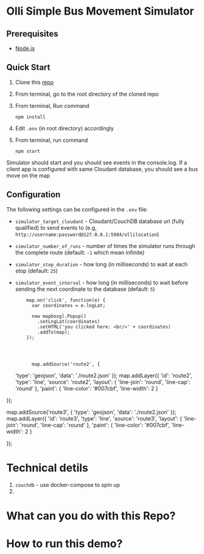 # Olli Simple Bus Movement Simulator

## Prerequisites

* [Node.js](https://nodejs.org/en/download/)

## Quick Start

1. Clone this [repo](https://github.com/ibm-watson-data-lab/olli-simple-sim)
1. From terminal, go to the root directory of the cloned repo
1. From terminal, Run command

    `npm install`

1. Edit `.env` (in root directory) accordingly
1. From terminal,  run command

    `npm start`

Simulator should start and you should see events in the console.log. If a client app is configured with same Cloudant database, you should see a bus move on the map

## Configuration

The following settings can be configured in the `.env` file:

* `simulator_target_cloudant` -  Cloudant/CouchDB database url (fully qualified) to send events to (e.g, `http://username:password@127.0.0.1:5984/ollilocation`)
* `simulator_number_of_runs` - number of times the simulator runs through the complete route (default: `-1` which mean infinite)
* `simulator_stop_duration` - how long (in milliseconds) to wait at each stop (default: `25`)
* `simulator_event_interval` - how long (in milliseconds) to wait before sending the next coordinate to the database (default: `5`)


		  map.on('click', function(e) {
		    var coordinates = e.lngLat;

		    new mapboxgl.Popup()
		      .setLngLat(coordinates)
		      .setHTML('you clicked here: <br/>' + coordinates)
		      .addTo(map);
		  });




            map.addSource('route2', {
    'type': 'geojson',
    'data': './route2.json' 
});
map.addLayer({
    'id': 'route2',
    'type': 'line',
    'source': 'route2',
    'layout': {
        'line-join': 'round',
        'line-cap': 'round'
    },
    'paint': {
        'line-color': '#007cbf',
        'line-width': 2
    }

});

  map.addSource('route3', {
    'type': 'geojson',
    'data': './route2.json' 
});
map.addLayer({
    'id': 'route3',
    'type': 'line',
    'source': 'route3',
    'layout': {
        'line-join': 'round',
        'line-cap': 'round'
    },
    'paint': {
        'line-color': '#007cbf',
        'line-width': 2
    }

});

# Technical detils

1. `couchdb` - use docker-compose to spin up
2.  
# What can you do with this Repo?
# How to run this demo?

